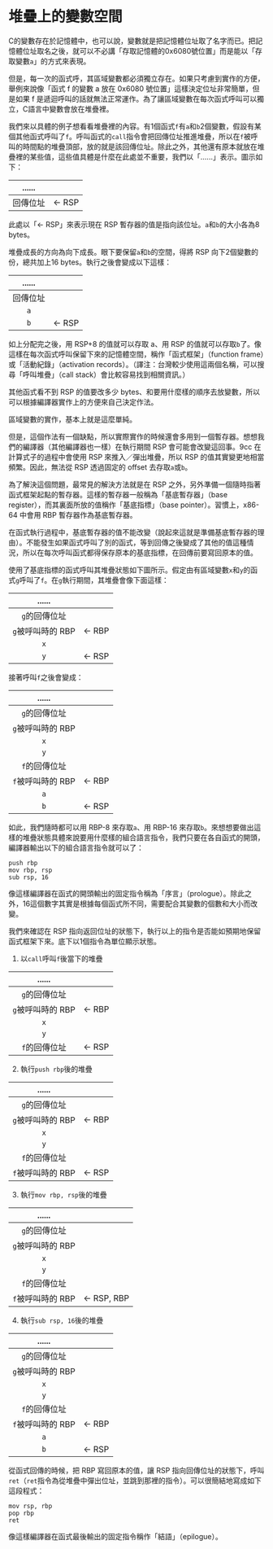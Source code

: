 # 堆疊上的變數空間

C的變數存在於記憶體中，也可以說，變數就是把記憶體位址取了名字而已。把記憶體位址取名之後，就可以不必講「存取記憶體的0x6080號位置」而是能以「存取變數`a`」的方式來表現。

但是，每一次的函式呼，其區域變數都必須獨立存在。如果只考慮到實作的方便，舉例來說像「函式 f 的變數 a 放在 0x6080 號位置」這樣決定位址非常簡單，但是如果 f 是遞迴呼叫的話就無法正常運作。為了讓區域變數在每次函式呼叫可以獨立，C語言中變數會放在堆疊裡。

我們來以具體的例子想看看堆疊裡的內容。有1個函式`f`有`a`和`b`2個變數，假設有某個其他函式呼叫了`f`。呼叫函式的`call`指令會把回傳位址推進堆疊，所以在`f`被呼叫的時間點的堆疊頂部，放的就是該回傳位址。除此之外，其他還有原本就放在堆疊裡的某些值，這些值具體是什麼在此處並不重要，我們以「......」表示。圖示如下：

| ...... |  |
| :---: | :--- |
| 回傳位址 | ← RSP |

此處以「← RSP」來表示現在 RSP 暫存器的值是指向該位址。`a`和`b`的大小各為8 bytes。

堆疊成長的方向為向下成長。眼下要保留`a`和`b`的空間，得將 RSP 向下2個變數的份，總共加上16 bytes。執行之後會變成以下這樣：

| ...... |  |
| :---: | :--- |
| 回傳位址 |  |
| `a` |  |
| `b` | ← RSP |

如上分配完之後，用 RSP+8 的值就可以存取 a、用 RSP 的值就可以存取`b`了。像這樣在每次函式呼叫保留下來的記憶體空間，稱作「函式框架」（function frame）或「活動紀錄」（activation records）。（譯注：台灣較少使用這兩個名稱，可以搜尋「呼叫堆疊」（call stack）會比較容易找到相關資訊。）

其他函式看不到 RSP 的值要改多少 bytes、和要用什麼樣的順序去放變數，所以可以根據編譯器實作上的方便來自己決定作法。

區域變數的實作，基本上就是這麼單純。

但是，這個作法有一個缺點，所以實際實作的時候還會多用到一個暫存器。想想我們的編譯器（其他編譯器也一樣）在執行期間 RSP 會可能會改變這回事。9cc 在計算式子的過程中會使用 RSP 來推入／彈出堆疊，所以 RSP 的值其實變更地相當頻繁。因此，無法從 RSP 透過固定的 offset 去存取`a`或`b`。

為了解決這個問題，最常見的解決方法就是在 RSP 之外，另外準備一個隨時指著函式框架起點的暫存器。這樣的暫存器一般稱為「基底暫存器」（base register），而其裏面所放的值稱作「基底指標」（base pointer）。習慣上，x86-64 中會用 RBP 暫存器作為基底暫存器。

在函式執行過程中，基底暫存器的值不能改變（說起來這就是準備基底暫存器的理由）。不能發生如果函式呼叫了別的函式，等到回傳之後變成了其他的值這種情況，所以在每次呼叫函式都得保存原本的基底指標，在回傳前要寫回原本的值。

使用了基底指標的函式呼叫其堆疊狀態如下圖所示。假定由有區域變數`x`和`y`的函式`g`呼叫了`f`。在`g`執行期間，其堆疊會像下面這樣：

| ...... |  |
| :---: | :--- |
| `g`的回傳位址 |  |
| `g`被呼叫時的 RBP | ← RBP |
| `x` |  |
| `y` | ← RSP |

接著呼叫`f`之後會變成：

| ...... |  |
| :---: | :--- |
| `g`的回傳位址 |  |
| `g`被呼叫時的 RBP |  |
| `x` |  |
| `y` |  |
| `f`的回傳位址 |  |
| `f`被呼叫時的 RBP | ← RBP |
| `a` |  |
| `b` | ← RSP |

如此，我們隨時都可以用 RBP-8 來存取`a`、用 RBP-16 來存取`b`。來想想要做出這樣的堆疊狀態具體來說要用什麼樣的組合語言指令，我們只要在各自函式的開頭，編譯器輸出以下的組合語言指令就可以了：

```text
push rbp
mov rbp, rsp
sub rsp, 16
```

像這樣編譯器在函式的開頭輸出的固定指令稱為「序言」（prologue）。除此之外，16這個數字其實是根據每個函式所不同，需要配合其變數的個數和大小而改變。

我們來確認在 RSP 指向返回位址的狀態下，執行以上的指令是否能如預期地保留函式框架下來。底下以1個指令為單位顯示狀態。

1. 以`call`呼叫`f`後當下的堆疊

| ...... |  |
| :---: | :--- |
| `g`的回傳位址 |  |
| `g`被呼叫時的 RBP | ← RBP |
| `x` |  |
| `y` |  |
| `f`的回傳位址 | ← RSP |

2. 執行`push rbp`後的堆疊

| ...... |  |
| :---: | :--- |
| `g`的回傳位址 |  |
| `g`被呼叫時的 RBP | ← RBP |
| `x` |  |
| `y` |  |
| `f`的回傳位址 |  |
| `f`被呼叫時的 RBP | ← RSP |

3. 執行`mov rbp, rsp`後的堆疊

| ...... |  |
| :---: | :--- |
| `g`的回傳位址 |  |
| `g`被呼叫時的 RBP |  |
| `x` |  |
| `y` |  |
| `f`的回傳位址 |  |
| `f`被呼叫時的 RBP | ← RSP, RBP |

4. 執行`sub rsp, 16`後的堆疊

| ...... |  |
| :---: | :--- |
| `g`的回傳位址 |  |
| `g`被呼叫時的 RBP |  |
| `x` |  |
| `y` |  |
| `f`的回傳位址 |  |
| `f`被呼叫時的 RBP | ← RBP |
| `a` |  |
| `b` | ← RSP |

從函式回傳的時候，把 RBP 寫回原本的值，讓 RSP 指向回傳位址的狀態下，呼叫`ret`（`ret`指令為從堆疊中彈出位址，並跳到那裡的指令）。可以很簡結地寫成如下這段程式：

```text
mov rsp, rbp
pop rbp
ret
```

像這樣編譯器在函式最後輸出的固定指令稱作「結語」（epilogue）。

